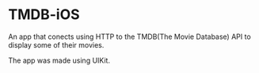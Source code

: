# TMDB-iOS
An app that conects using HTTP to the TMDB(The Movie Database) API to display some of their movies.

The app was made using UIKit.
